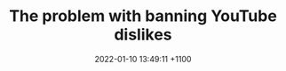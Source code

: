 ---
layout: post
title:  "The problem with banning YouTube dislikes"
date:   2022-01-10 13:49:11 +1100
categories: opinion
tags: djokovic tennis
permalink: /opinion/:year/:month/:title

---